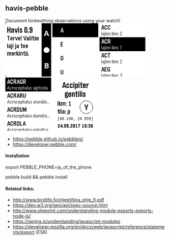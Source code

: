 
## havis-pebble

Document birdwathing observations using your watch!  
![ScreenShot](havis_screen_000.jpg) ![ScreenShot](havis_screen_00.jpg) ![ScreenShot](havis_screen_0.jpg) ![ScreenShot](havis_screen_1.jpg) ![ScreenShot](havis_screen.jpg)

- https://pebble.github.io/pebblejs/
- https://developer.pebble.com/


#### Installation
 export PEBBLE_PHONE=ip_of_the_phone
 
 pebble build && pebble install


#### Related links:
- http://www.birdlife.fi/ohjeet/tiira_ohje_fi.pdf
- https://dev.w3.org/geo/api/spec-source.html
- http://www.sitepoint.com/understanding-module-exports-exports-node-js/
- https://spring.io/understanding/javascript-modules
- https://developer.mozilla.org/en/docs/web/javascript/reference/statements/export (ES6)


